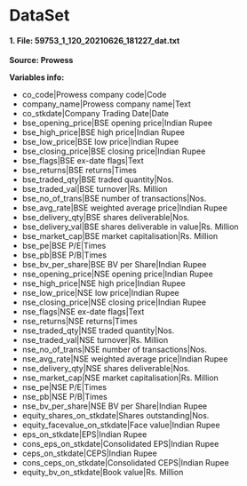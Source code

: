 # DataSet

#### 1. File: 59753_1_120_20210626_181227_dat.txt
**Source: Prowess**

**Variables info:**

- co_code|Prowess company code|Code
- company_name|Prowess company name|Text
- co_stkdate|Company Trading Date|Date
- bse_opening_price|BSE opening price|Indian Rupee
- bse_high_price|BSE high price|Indian Rupee
- bse_low_price|BSE low price|Indian Rupee
- bse_closing_price|BSE closing price|Indian Rupee
- bse_flags|BSE ex-date flags|Text
-  bse_returns|BSE returns|Times
- bse_traded_qty|BSE traded quantity|Nos.
- bse_traded_val|BSE turnover|Rs. Million
- bse_no_of_trans|BSE number of transactions|Nos.
- bse_avg_rate|BSE weighted average price|Indian Rupee
- bse_delivery_qty|BSE shares deliverable|Nos.
- bse_delivery_val|BSE shares deliverable in value|Rs. Million
- bse_market_cap|BSE market capitalisation|Rs. Million
- bse_pe|BSE P/E|Times
- bse_pb|BSE P/B|Times
- bse_bv_per_share|BSE BV per Share|Indian Rupee
- nse_opening_price|NSE opening price|Indian Rupee
- nse_high_price|NSE high price|Indian Rupee
- nse_low_price|NSE low price|Indian Rupee
- nse_closing_price|NSE closing price|Indian Rupee
- nse_flags|NSE ex-date flags|Text
- nse_returns|NSE returns|Times
- nse_traded_qty|NSE traded quantity|Nos.
- nse_traded_val|NSE turnover|Rs. Million
- nse_no_of_trans|NSE number of transactions|Nos.
- nse_avg_rate|NSE weighted average price|Indian Rupee
- nse_delivery_qty|NSE shares deliverable|Nos.
- nse_market_cap|NSE market capitalisation|Rs. Million
- nse_pe|NSE P/E|Times
- nse_pb|NSE P/B|Times
- nse_bv_per_share|NSE BV per Share|Indian Rupee
- equity_shares_on_stkdate|Shares outstanding|Nos.
- equity_facevalue_on_stkdate|Face value|Indian Rupee
- eps_on_stkdate|EPS|Indian Rupee
- cons_eps_on_stkdate|Consolidated EPS|Indian Rupee
- ceps_on_stkdate|CEPS|Indian Rupee
- cons_ceps_on_stkdate|Consolidated CEPS|Indian Rupee
- equity_bv_on_stkdate|Book value|Rs. Million


